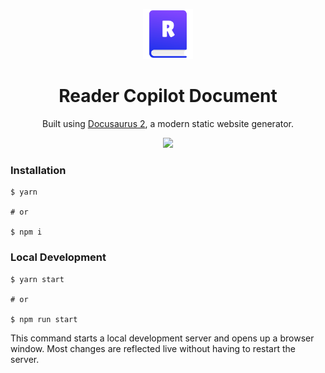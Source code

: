 <p align="center">
  <img src="static/img/logo.svg" width="80" alt="Chaos Mesh Logo" />
</p>

<h1 align="center">Reader Copilot Document</h1>
<p align="center">
  Built using <a href="https://v2.docusaurus.io/" target="_blank">Docusaurus 2</a>, a modern static website generator.
</p>

<p align="center">
    <a title="Get From Microsoft Store" href="https://www.microsoft.com/store/apps/9MVFJLPH517M?launch=true&mode=full" target="_blank">
        <picture>
            <source srcset="https://get.microsoft.com/images/en-US%20light.svg" media="(prefers-color-scheme: dark)" />
            <source srcset="https://get.microsoft.com/images/en-US%20dark.svg" media="(prefers-color-scheme: light), (prefers-color-scheme: no-preference)" />
            <img src="https://get.microsoft.com/images/en-US%20dark.svg" width=144 />
        </picture>
    </a>
</p>

### Installation

```shell
$ yarn

# or

$ npm i
```

### Local Development

```shell
$ yarn start

# or

$ npm run start
```

This command starts a local development server and opens up a browser window. Most changes are reflected live without having to restart the server.
